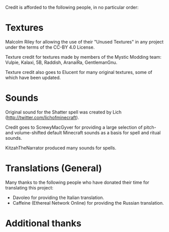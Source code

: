 Credit is afforded to the following people, in no particular order:

# Textures

Malcolm Riley for allowing the use of their "Unused Textures" in any project under the terms of the CC-BY 4.0 License. 

Texture credit for textures made by members of the Mystic Modding team: Vulpie, Kalaxi, 5B, Raddish, AranaiRa, GentlemanGnu.

Texture credit also goes to Elucent for many original textures, some of which have been updated.

# Sounds

Original sound for the Shatter spell was created by Lich (http://twitter.com/lichofminecraft).

Credit goes to ScrewyMacGyver for providing a large selection of pitch- and volume-shifted default Minecraft sounds as a basis for spell and ritual sounds. 

KitzahTheNarrator produced many sounds for spells.

# Translations (General)

Many thanks to the following people who have donated their time for translating this project:

- Davoleo for providing the Italian translation. 
- Caffeine (Ethereal Network Online) for providing the Russian translation.

# Additional thanks


